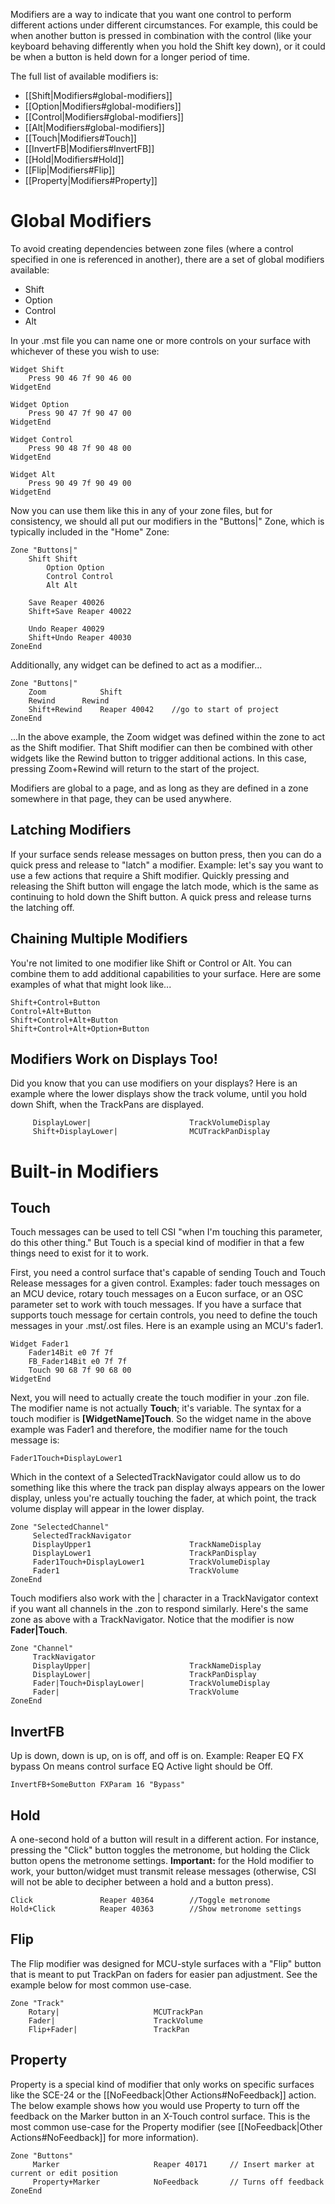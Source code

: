 Modifiers are a way to indicate that you want one control to perform different actions under different circumstances. For example, this could be when another button is pressed in combination with the control (like your keyboard behaving differently when you hold the Shift key down), or it could be when a button is held down for a longer period of time. 

The full list of available modifiers is:
* [[Shift|Modifiers#global-modifiers]]
* [[Option|Modifiers#global-modifiers]]
* [[Control|Modifiers#global-modifiers]]
* [[Alt|Modifiers#global-modifiers]]
* [[Touch|Modifiers#Touch]]
* [[InvertFB|Modifiers#InvertFB]]
* [[Hold|Modifiers#Hold]]
* [[Flip|Modifiers#Flip]]
* [[Property|Modifiers#Property]]

# Global Modifiers

To avoid creating dependencies between zone files (where a control specified in one is referenced in another), there are a set of global modifiers available:
 
* Shift
* Option
* Control
* Alt

In your .mst file you can name one or more controls on your surface with whichever of these you wish to use:

````     
Widget Shift
	Press 90 46 7f 90 46 00
WidgetEnd

Widget Option
	Press 90 47 7f 90 47 00
WidgetEnd

Widget Control
	Press 90 48 7f 90 48 00
WidgetEnd

Widget Alt
	Press 90 49 7f 90 49 00
WidgetEnd  
````     

Now you can use them like this in any of your zone files, but for consistency, we should all put our modifiers in the "Buttons|" Zone, which is typically included in the "Home" Zone:

````   
Zone "Buttons|"
 	Shift Shift
        Option Option
        Control Control
        Alt Alt

 	Save Reaper 40026
	Shift+Save Reaper 40022

	Undo Reaper 40029
	Shift+Undo Reaper 40030
ZoneEnd
````    

Additionally, any widget can be defined to act as a modifier...

````   
Zone "Buttons|"
 	Zoom            Shift
	Rewind 		Rewind
	Shift+Rewind	Reaper 40042	//go to start of project
ZoneEnd
````   

...In the above example, the Zoom widget was defined within the zone to act as the Shift modifier. That Shift modifier can then be combined with other widgets like the Rewind button to trigger additional actions. In this case, pressing Zoom+Rewind will return to the start of the project.

Modifiers are global to a page, and as long as they are defined in a zone somewhere in that page, they can be used anywhere.

## Latching Modifiers
If your surface sends release messages on button press, then you can do a quick press and release to "latch" a modifier. Example: let's say you want to use a few actions that require a Shift modifier. Quickly pressing and releasing the Shift button will engage the latch mode, which is the same as continuing to hold down the Shift button. A quick press and release turns the latching off.

## Chaining Multiple Modifiers
You're not limited to one modifier like Shift or Control or Alt. You can combine them to add additional capabilities to your surface. Here are some examples of what that might look like...

```
Shift+Control+Button
Control+Alt+Button
Shift+Control+Alt+Button
Shift+Control+Alt+Option+Button
```

## Modifiers Work on Displays Too!
Did you know that you can use modifiers on your displays? Here is an example where the lower displays show the track volume, until you hold down Shift, when the TrackPans are displayed. 

```
     DisplayLower|                      TrackVolumeDisplay
     Shift+DisplayLower|                MCUTrackPanDisplay
```

# Built-in Modifiers

## Touch
Touch messages can be used to tell CSI "when I'm touching this parameter, do this other thing." But Touch is a special kind of modifier in that a few things need to exist for it to work. 

First, you need a control surface that's capable of sending Touch and Touch Release messages for a given control. Examples: fader touch messages on an MCU device, rotary touch messages on a Eucon surface, or an OSC parameter set to work with touch messages. If you have a surface that supports touch message for certain controls, you need to define the touch messages in your .mst/.ost files. Here is an example using an MCU's fader1.

```
Widget Fader1
	Fader14Bit e0 7f 7f
	FB_Fader14Bit e0 7f 7f
	Touch 90 68 7f 90 68 00
WidgetEnd
```

Next, you will need to actually create the touch modifier in your .zon file. The modifier name is not actually **Touch**; it's variable. The syntax for a touch modifier is **[WidgetName]Touch**. So the widget name in the above example was Fader1 and therefore, the modifier name for the touch message is:

```
Fader1Touch+DisplayLower1
```

Which in the context of a SelectedTrackNavigator could allow us to do something like this where the track pan display always appears on the lower display, unless you're actually touching the fader, at which point, the track volume display will appear in the lower display.

```
Zone "SelectedChannel"
     SelectedTrackNavigator
     DisplayUpper1                      TrackNameDisplay
     DisplayLower1                      TrackPanDisplay
     Fader1Touch+DisplayLower1          TrackVolumeDisplay
     Fader1                             TrackVolume
ZoneEnd
```

Touch modifiers also work with the | character in a TrackNavigator context if you want all channels in the .zon to respond similarly. Here's the same zone as above with a TrackNavigator. Notice that the modifier is now **Fader|Touch**.

```
Zone "Channel"
     TrackNavigator
     DisplayUpper|                      TrackNameDisplay
     DisplayLower|                      TrackPanDisplay
     Fader|Touch+DisplayLower|          TrackVolumeDisplay
     Fader|                             TrackVolume
ZoneEnd
```

## InvertFB 
Up is down, down is up, on is off, and off is on. Example: Reaper EQ FX bypass On means control surface EQ Active light should be Off.

```` 
InvertFB+SomeButton FXParam 16 "Bypass"
```` 

## Hold
A one-second hold of a button will result in a different action. For instance, pressing the "Click" button toggles the metronome, but holding the Click button opens the metronome settings. **Important:** for the Hold modifier to work, your button/widget must transmit release messages (otherwise, CSI will not be able to decipher between a hold and a button press). 

```` 
Click				Reaper 40364 		//Toggle metronome
Hold+Click			Reaper 40363		//Show metronome settings
````    

## Flip
The Flip modifier was designed for MCU-style surfaces with a "Flip" button that is meant to put TrackPan on faders for easier pan adjustment. See the example below for most common use-case.
```
Zone "Track"
    Rotary|                     MCUTrackPan
    Fader|                   	TrackVolume 
    Flip+Fader|                	TrackPan 
```

## Property
Property is a special kind of modifier that only works on specific surfaces like the SCE-24 or the [[NoFeedback|Other Actions#NoFeedback]] action. The below example shows how you would use Property to turn off the feedback on the Marker button in an X-Touch control surface. This is the most common use-case for the Property modifier (see [[NoFeedback|Other Actions#NoFeedback]] for more information). 
```
Zone "Buttons"
     Marker                     Reaper 40171     // Insert marker at current or edit position
     Property+Marker            NoFeedback       // Turns off feedback
ZoneEnd
```